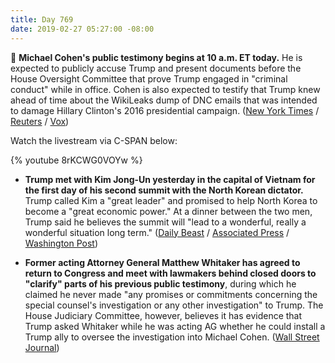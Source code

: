 ```yaml
---
title: Day 769
date: 2019-02-27 05:27:00 -08:00
---
```


🚨 **Michael Cohen's public testimony begins at 10 a.m. ET today.** He is expected to publicly accuse Trump and present documents before the House Oversight Committee that prove Trump engaged in "criminal conduct" while in office. Cohen is also expected to testify that Trump knew ahead of time about the WikiLeaks dump of DNC emails that was intended to damage Hillary Clinton's 2016 presidential campaign. ([New York Times](https://www.nytimes.com/2019/02/26/us/politics/michael-cohen-trump-congress.html) / [Reuters](https://www.reuters.com/article/us-usa-trump-russia-cohen-idUSKCN1QG0IZ) / [Vox](https://www.vox.com/2019/2/26/18241180/michael-cohen-house-testimony-what-time-how-to-watch))

Watch the livestream via C-SPAN below:

{% youtube 8rKCWG0VOYw %}

* **Trump met with Kim Jong-Un yesterday in the capital of Vietnam for the first day of his second summit with the North Korean dictator.** Trump called Kim a "great leader" and promised to help North Korea to become a "great economic power." At a dinner between the two men, Trump said he believes the summit will "lead to a wonderful, really a wonderful situation long term." ([Daily Beast](https://www.thedailybeast.com/trump-hails-great-leader-kim-jong-un-to-open-second-summit) / [Associated Press](https://apnews.com/59ce7efa8b9f4dfa9fcf366c9cb607e3) / [Washington Post](http://www.washingtonpost.com/politics/thousands-of-miles-away-from-washington-trump-takes-aim-at-cohen/2019/02/27/223ae876-3a6a-11e9-b786-d6abcbcd212a_story.html))

* **Former acting Attorney General Matthew Whitaker has agreed to return to Congress and meet with lawmakers behind closed doors to "clarify" parts of his previous public testimony**, during which he claimed he never made "any promises or commitments concerning the special counsel's investigation or any other investigation" to Trump. The House Judiciary Committee, however, believes it has evidence that Trump asked Whitaker while he was acting AG whether he could install a Trump ally to oversee the investigation into Michael Cohen. ([Wall Street Journal](http://www.wsj.com/articles/whitaker-agrees-to-request-to-return-to-house-to-clarify-testimony-11551230174))